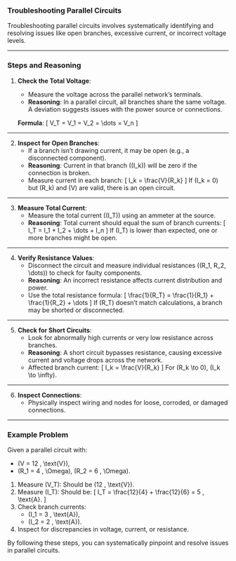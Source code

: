 ### Troubleshooting Parallel Circuits

Troubleshooting parallel circuits involves systematically identifying and resolving issues like open branches, excessive current, or incorrect voltage levels.

---

### Steps and Reasoning

1. **Check the Total Voltage**:
   - Measure the voltage across the parallel network’s terminals.
   - **Reasoning**: In a parallel circuit, all branches share the same voltage. A deviation suggests issues with the power source or connections.

   **Formula**:
   \[
   V_T = V_1 = V_2 = \dots = V_n
   \]

---

2. **Inspect for Open Branches**:
   - If a branch isn’t drawing current, it may be open (e.g., a disconnected component).
   - **Reasoning**: Current in that branch (\(I_k\)) will be zero if the connection is broken.
   - Measure current in each branch:
     \[
     I_k = \frac{V}{R_k}
     \]
     If \(I_k = 0\) but \(R_k\) and \(V\) are valid, there is an open circuit.

---

3. **Measure Total Current**:
   - Measure the total current (\(I_T\)) using an ammeter at the source.
   - **Reasoning**: Total current should equal the sum of branch currents:
     \[
     I_T = I_1 + I_2 + \dots + I_n
     \]
     If \(I_T\) is lower than expected, one or more branches might be open.

---

4. **Verify Resistance Values**:
   - Disconnect the circuit and measure individual resistances (\(R_1, R_2, \dots\)) to check for faulty components.
   - **Reasoning**: An incorrect resistance affects current distribution and power.
   - Use the total resistance formula:
     \[
     \frac{1}{R_T} = \frac{1}{R_1} + \frac{1}{R_2} + \dots
     \]
     If \(R_T\) doesn’t match calculations, a branch may be shorted or disconnected.

---

5. **Check for Short Circuits**:
   - Look for abnormally high currents or very low resistance across branches.
   - **Reasoning**: A short circuit bypasses resistance, causing excessive current and voltage drops across the network.
   - Affected branch current:
     \[
     I_k = \frac{V}{R_k}
     \]
     For \(R_k \to 0\), \(I_k \to \infty\).

---

6. **Inspect Connections**:
   - Physically inspect wiring and nodes for loose, corroded, or damaged connections.

---

### Example Problem
Given a parallel circuit with:
- \(V = 12 \, \text{V}\),
- \(R_1 = 4 \, \Omega\), \(R_2 = 6 \, \Omega\).

1. Measure \(V_T\): Should be \(12 \, \text{V}\).
2. Measure \(I_T\): Should be:
   \[
   I_T = \frac{12}{4} + \frac{12}{6} = 5 \, \text{A}.
   \]
3. Check branch currents:
   - \(I_1 = 3 \, \text{A}\),
   - \(I_2 = 2 \, \text{A}\).
4. Inspect for discrepancies in voltage, current, or resistance.

By following these steps, you can systematically pinpoint and resolve issues in parallel circuits.
